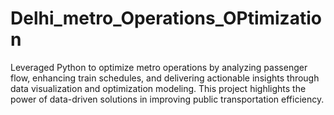 # Delhi_metro_Operations_OPtimization
Leveraged Python to optimize metro operations by analyzing passenger flow, enhancing train schedules, and delivering actionable insights through data visualization and optimization modeling. This project highlights the power of data-driven solutions in improving public transportation efficiency.
